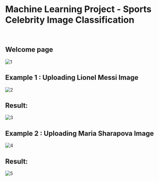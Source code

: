 # Machine Learning Project - Sports Celebrity Image Classification
<br/>

## Welcome page


![1](https://user-images.githubusercontent.com/127354822/228397255-6c4459ba-cb67-4512-a734-2f755425b9f9.png)
<br/>

## Example 1 : Uploading Lionel Messi Image

![2](https://user-images.githubusercontent.com/127354822/228397633-014cd515-492b-4f71-8da4-bf59da1eba39.png)

##  Result:

![3](https://user-images.githubusercontent.com/127354822/228398003-534a1f95-fcb9-4cf8-a24e-8c5472017f7a.png)
<br/>

## Example 2 : Uploading Maria Sharapova Image

![4](https://user-images.githubusercontent.com/127354822/228398007-27461767-9147-4997-9036-6dad86d65eee.png)

##  Result:

![5](https://user-images.githubusercontent.com/127354822/228398014-c5abe07d-480e-4c34-bd52-70bc3c094865.png)
